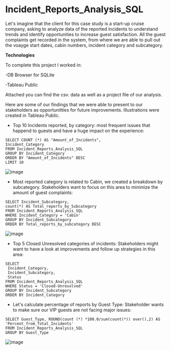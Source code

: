 
# Incident_Reports_Analysis_SQL

Let's imagine that the client for this case study is a start-up cruise company, asking to analyze data of the reported incidents to understand trends and identify opportunities to increase guest satisfaction. All the guest complaints get recorded in the system, from where we are able to pull out the voayge start dates, cabin numbers, incident category and subcategory.

**Technologies**

To complete this project I worked in:

-DB Browser for SQLite

-Tableau Public

Attached you can find the csv. data as well as a project file of our analysis.

Here are some of our findings that we were able to present to our stakeholders as opportunitties for future improvements.
Illustrations were created in Tableau Public.

+ Top 10 Incidents reported, by category: most frequent issues that happend to guests and have a huge impact on the experience:
  
```
SELECT COUNT (*) AS "Amount_of_Incidents",
Incident_Category
FROM Incident_Reports_Analysis_SQL
GROUP BY Incident_Category
ORDER BY "Amount_of_Incidents" DESC
LIMIT 10
```

![image](https://github.com/user-attachments/assets/d9f7c875-2bf4-426d-a125-a411e87a9bc5)

+ Most reported category is related to Cabin, we created a breakdown by subcategory. Stakeholders want to focus on this area to minimize the amount of guest complaints:

```
SELECT Incident_Subcategory, 
count(*) AS Total_reports_by_Subcategory
FROM Incident_Reports_Analysis_SQL
WHERE Incident_Category = 'Cabin'
GROUP BY Incident_Subcategory
ORDER BY Total_reports_by_subcategory DESC
```

![image](https://github.com/user-attachments/assets/2c215c35-0ea7-48ec-b3f1-e43f90c3979b)


+ Top 5 Closed Unresolved categories of incidents: Stakeholders might want to have a look at improvements and follow up strategies in this area:

```
SELECT
 Incident_Category,
 Incident_Subcategory,
 Status
FROM Incident_Reports_Analysis_SQL
WHERE Status = 'Closed-Unresolved'
GROUP BY Incident_Subcategory
ORDER BY Incident_Category
```

+ Let's calculate percentage of reports by Guest Type: Stakeholder wants to make sure our VIP guests are not facing major issues:

```
SELECT Guest_Type, ROUND(count (*) *100.0/sum(count(*)) over(),2) AS 'Percent_from_Total_Incidents'
FROM Incident_Reports_Analysis_SQL
GROUP BY Guest_Type
```

![image](https://github.com/user-attachments/assets/f21065b7-14fc-45d4-8cc1-81f8a2758f63)
